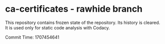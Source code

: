 # ca-certificates - rawhide branch

This repository contains frozen state of the repository.
Its history is cleared. It is used only for static code
analysis with Codacy.

Commit Time: 1707454641